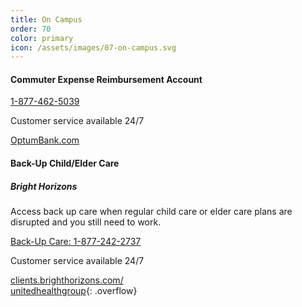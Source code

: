 ```yaml
---
title: On Campus
order: 70
color: primary
icon: /assets/images/07-on-campus.svg
---
```

#### Commuter Expense Reimbursement Account

[1-877-462-5039](tel://+1-877-462-5039 "1-877-462-5039")

Customer service available 24/7

[OptumBank.com](https://www.optumbank.com/ "OptumBank.com in a new tab")

#### Back-Up Child/Elder Care

##### Bright Horizons

Access back up care when regular child care or elder care plans are disrupted and you still need to work.

[Back-Up Care: 1-877-242-2737](tel://+1-877-242-2737 "1-877-242-2737")

Customer service available 24/7

[clients.brighthorizons.com/<br/>unitedhealthgroup](https://my.brighthorizons.com/?clientguid=1F9027C2-047D-E411-BA3A-005056991899 "clients.brighthorizons.com/unitedhealthgroup in a new tab"){: .overflow}
